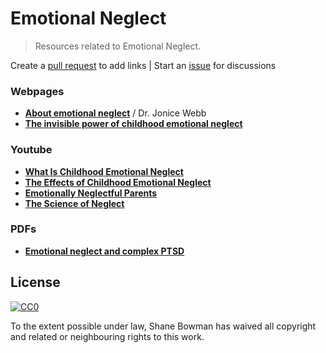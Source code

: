
# Emotional Neglect

> Resources related to Emotional Neglect.

Create a [pull request](https://github.com/shnbwmn/emotional-neglect/pulls) to add links | Start an [issue](https://github.com/shnbwmn/emotional-neglect/issues) for discussions

### Webpages

* [**About emotional neglect**](http://www.drjonicewebb.com/about-emotional-neglect/) / Dr. Jonice Webb
* [**The invisible power of childhood emotional neglect**](https://www.psychologytoday.com/blog/stop-walking-eggshells/201308/the-invisible-power-childhood-emotional-neglect)

### Youtube

* [**What Is Childhood Emotional Neglect**](https://www.youtube.com/watch?v=O4OV3Q1Sd3w)
* [**The Effects of Childhood Emotional Neglect**](https://www.youtube.com/watch?v=EPjo2uOArRc)
* [**Emotionally Neglectful Parents**](https://www.youtube.com/watch?v=DOCGv8xpKUc)
* [**The Science of Neglect**](https://www.youtube.com/watch?v=bF3j5UVCSCA)

### PDFs

* [**Emotional neglect and complex PTSD**](http://pete-walker.com/pdf/emotionalNeglectComplexPTSD.pdf)

## License

[![CC0](http://i.creativecommons.org/p/zero/1.0/88x31.png)](http://creativecommons.org/publicdomain/zero/1.0/)

To the extent possible under law, Shane Bowman has waived all copyright and related or neighbouring rights to this work.


